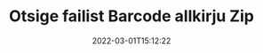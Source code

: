 ---
############################# Static ############################
layout: "auto-gen-signature"
date: 2022-03-01T15:12:22
draft: false
operation: Search
signaturetype: Barcode
fileformat: Zip
productName: .NET
lang: et
productCode: net
otherformats: pdf doc docx docm dot dotm dotx odt ott rtf xls xlsx xlsm xlsb csv ods ots xltx xltm ppt pptx pps ppsx odp otp potx potm pptm ppsm png jpg bmp gif tiff svg webp wmf
breadcrumb: Search Barcode signatures at Zip with C#

############################# Head ############################
head_title: "Otsige allkirju Barcode failist Zip rakenduses C#"
head_description: "Kasutage .NET allkirjade Barcode otsimiseks failides Zip, kasutades paari koodirida."

############################# Header ############################
title: "Otsige failist Barcode allkirju Zip"
description: "Native API .NET võimaldab otsida allkirju Barcode juba allkirjastatud Zip failides. Tehke oma Zip dokumentides täpsem e-allkirjaotsing, kasutades paari koodirida."
bg_image: "https://cms.admin.containerize.com/templates/aspose/App_Themes/V3/images/bg/header1.png"
bg_overlay: false
button:
    enable: true

############################# SubMenu ############################
submenu:
    enable: true

    left:
        img_alt: "GroupDocs.Signature for .NET"
        image: "https://cms.admin.containerize.com/templates/groupdocs/images/product-logos/90x90-noborder/groupdocsature-net.png"
        product: "GroupDocs.Signature"
        platform: ".NET"



############################# About ############################
about:
    enable: true
    title: "Teave toote GroupDocs.Signature for .NET API kohta"
    content: |
        [GroupDocs.Signature for .NET](https://products.groupdocs.com/signature/net/) pakub .NET API-d dokumentide töötlemiseks, kasutades erinevaid allkirjatüüpe (nt tekste, pilte, digitaalseid sertifikaate, vöötkoode, QR-koode, templeid või metaandmeid). Kasutajad saavad lisada, kustutada, värskendada, kontrollida või otsida elektroonilisi allkirju PDF-failides, MS Wordi dokumentides, MS Exceli töövihikutes, MS PowerPointi esitlustes, Adobe Photoshopi failides ja erinevates pildivormingutes koos täiendava toega allkirjade atribuutide kohandamiseks vastavalt vajadusele.
    

############################# Steps ############################
steps:
    enable: true
    title_left: "Allkirjade Barcode otsimine failivormingus Zip"
    content_left: |
        [GroupDocs.Signature for .NET](https://products.groupdocs.com/signature/net/) hõlbustab toote .NET arendajatel allkirjade Barcode otsimist oma rakendustest failides Zip, rakendades mõnda lihtsat sammu.
        
        * Looge Signature klassi uus eksemplar ja edastage lähtedokumendi tee konstruktori parameetrina.
        * Looge otsingusuvandite objekt vastavalt oma vajadustele ja määrake otsingusuvandid.
        * Helistage Signature klassi eksemplari otsingumeetodile ja edastage sellele SearchOptions.
        * Töötle otsingutulemusi vastavalt oma nõudmistele.

    title_right: "Nõuded süsteemile"
    content_right: |
        Toodet GroupDocs.Signature for .NET toetavad kõik suuremad platvormid ja operatsioonisüsteemid. Enne alloleva koodi käivitamist veenduge, et teie süsteemi on installitud järgmised eeltingimused.

        * Operatsioonisüsteemid: Microsoft Windows, Linux, MacOS
        * Arenduskeskkonnad: Microsoft Visual Studio, Xamarin, MonoDevelop
        * Frameworks: .NET Framework, .NET Standard, .NET Core, Mono
        * Laadige alla toote GroupDocs.Signature for .NET uusim versioon saidilt [Nuget](https://www.nuget.org/packages/groupdocs.signature)
         
    code: |
        ```csharp    
        
        // Set up input Zip file
        string filePath = "input.zip";

        // Instantiate Signature for input file
        using (var signature = new GroupDocs.Signature.Signature(filePath))
        {
                //Create search options
                BarcodeSearchOptions options = new BarcodeSearchOptions()
                {
                    // specify special pages to search on 
                    AllPages = false,
                    // single page number
                    PageNumber = 1,
                    // set up text match type
                    MatchType = TextMatchType.Contains,
                    // specify text pattern to search
                    Text = "Text signature",
                    // return  Barcode images for processing
                    ReturnContent = true,
                    // set up type of returned  Barcode images
                    ReturnContentType = FileType.PNG
                };

                // search for Barcode signatures in Zip document
                List<BarcodeSignature> signatures = signature.Search<BarcodeSignature>(options);

                // process signatures which were found                
                foreach (BarcodeSignature item in signatures)
                {
                    //...
                }
        }

        ```

############################# Demos ############################
demos:
    enable: true
    title: "Otsige Barcode elektroonilisi allkirju reaalajas demo"
    content: |
       Otsige kohe dokumendist erinevaid elektroonilisi allkirju Zip-failidele, külastades veebisaiti [GroupDocs.Signature App](https://products.groupdocs.app/signature/family).

        
############################# More Formats ############################
more_formats:
    enable: true
    title: "Otsige teisi Barcode allkirju, kasutades C#"
    content: |
        "Elektroonilised allkirjad otsivad erinevatest dokumentidest. Leidke allkirjad ühest populaarsest failivormingust, nagu allpool näidatud."
    format: 
           
       
back_to_top:
    enable: true
---